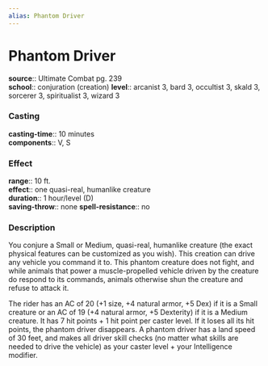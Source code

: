 ```yaml
---
alias: Phantom Driver
---
```


# Phantom Driver 

**source**:: Ultimate Combat pg. 239  
**school**:: conjuration (creation)
**level**:: arcanist 3, bard 3, occultist 3, skald 3, sorcerer 3, spiritualist 3, wizard 3

### Casting 

**casting-time**:: 10 minutes  
**components**:: V, S

### Effect 

**range**:: 10 ft.  
**effect**:: one quasi-real, humanlike creature  
**duration**:: 1 hour/level (D)  
**saving-throw**:: none
**spell-resistance**:: no

### Description 

You conjure a Small or Medium, quasi-real, humanlike creature (the exact physical features can be customized as you wish). This creation can drive any vehicle you command it to. This phantom creature does not fight, and while animals that power a muscle-propelled vehicle driven by the creature do respond to its commands, animals otherwise shun the creature and refuse to attack it.  
  
The rider has an AC of 20 (+1 size, +4 natural armor, +5 Dex) if it is a Small creature or an AC of 19 (+4 natural armor, +5 Dexterity) if it is a Medium creature. It has 7 hit points + 1 hit point per caster level. If it loses all its hit points, the phantom driver disappears. A phantom driver has a land speed of 30 feet, and makes all driver skill checks (no matter what skills are needed to drive the vehicle) as your caster level + your Intelligence modifier.
